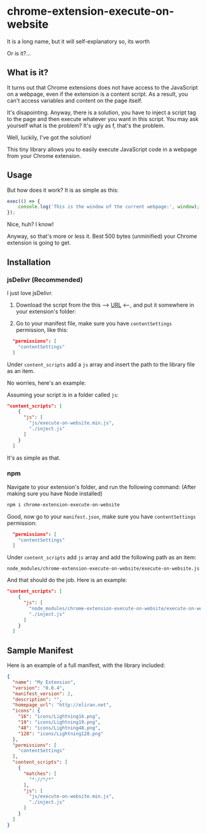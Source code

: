 # chrome-extension-execute-on-website

It is a long name, but it will self-explanatory so, its worth

Or is it?...

## What is it?

It turns out that Chrome extensions does not have access to the JavaScript on a webpage, even if the extension is a content script. As a result, you can't access variables and content on the page itself.

It's disapointing. Anyway, there is a solution, you have to inject a script tag to the page and then execute whatever you want in this script. You may ask yourself what is the problem? It's ugly as f, that's the problem.

Well, luckily, I've got the solution!

This tiny library allows you to easily execute JavaScript code in a webpage from your Chrome extension.

## Usage
But how does it work? It is as simple as this:

```javascript
exec(() => {
    console.log('This is the window of the current webpage:', window);
});
```

Nice, huh? I know!

Anyway, so that's more or less it. Best 500 bytes (unminified) your Chrome extension is going to get.

## Installation

### jsDelivr (Recommended)
I just love jsDelivr. 


1. Download the script from the this --> [URL](https://cdn.jsdelivr.net/npm/chrome-extension-execute-on-website/execute-on-website.min.js) <--, and put it somewhere in your extension's folder:


2. Go to your manifest file, make sure you have `contentSettings` permission, like this:
```json
  "permissions": [
    "contentSettings"
  ]
```

Under `content_scripts` add a `js` array and insert the path to the library file as an item.

No worries, here's an example:

Assuming your script is in a folder called `js`:

```json
"content_scripts": [
    {
      "js": [
        "js/execute-on-website.min.js",
        "./inject.js"
      ]
    }
  ]
```

It's as simple as that.

### npm

Navigate to your extension's folder, and run the following command: (After making sure you have Node installed)
```bash
npm i chrome-extension-execute-on-website
```
Good, now go to your `manifest.json`, make sure you have `contentSettings` permission:
```json
  "permissions": [
    "contentSettings"
  ]
```
Under `content_scripts` add `js` array and add the following path as an item:

`node_modules/chrome-extension-execute-on-website/execute-on-website.js`

And that should do the job. Here is an example:

```json
"content_scripts": [
    {
      "js": [
        "node_modules/chrome-extension-execute-on-website/execute-on-website.js",
        "./inject.js"
      ]
    }
  ]
```

## Sample Manifest
Here is an example of a full manifest, with the library included:
```json
{
  "name": "My Extension",
  "version": "0.0.4",
  "manifest_version": 2,
  "description": "",
  "homepage_url": "http://eliran.net",
  "icons": {
    "16": "icons/Lightning16.png",
    "19": "icons/Lightning19.png",
    "48": "icons/Lightning48.png",
    "128": "icons/Lightning128.png"
  },
  "permissions": [
    "contentSettings"
  ],
  "content_scripts": [
    {
      "matches": [
        "*://*/*"
      ],
      "js": [
        "js/execute-on-website.min.js",
        "./inject.js"
      ]
    }
  ]
}
```

